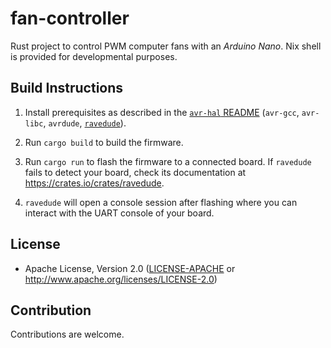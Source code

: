 fan-controller
==============

Rust project to control PWM computer fans with an _Arduino Nano_. Nix shell is provided for developmental purposes.

## Build Instructions
1. Install prerequisites as described in the [`avr-hal` README] (`avr-gcc`, `avr-libc`, `avrdude`, [`ravedude`]).

2. Run `cargo build` to build the firmware.

3. Run `cargo run` to flash the firmware to a connected board.  If `ravedude`
   fails to detect your board, check its documentation at
   <https://crates.io/crates/ravedude>.

4. `ravedude` will open a console session after flashing where you can interact
   with the UART console of your board.

[`avr-hal` README]: https://github.com/Rahix/avr-hal#readme
[`ravedude`]: https://crates.io/crates/ravedude

## License
 - Apache License, Version 2.0
   ([LICENSE-APACHE](LICENSE-APACHE) or <http://www.apache.org/licenses/LICENSE-2.0>)

## Contribution

Contributions are welcome.
